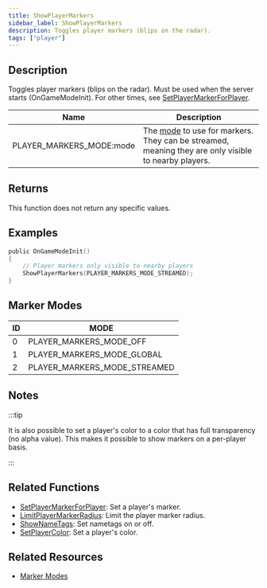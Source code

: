 ```yaml
---
title: ShowPlayerMarkers
sidebar_label: ShowPlayerMarkers
description: Toggles player markers (blips on the radar).
tags: ["player"]
---
```


## Description

Toggles player markers (blips on the radar). Must be used when the server starts (OnGameModeInit). For other times, see [SetPlayerMarkerForPlayer](SetPlayerMarkerForPlayer).

| Name                     | Description                                                                                                                     |
| ------------------------ | ------------------------------------------------------------------------------------------------------------------------------- |
| PLAYER_MARKERS_MODE:mode | The [mode](../resources/markermodes) to use for markers. They can be streamed, meaning they are only visible to nearby players. |

## Returns

This function does not return any specific values.

## Examples

```c
public OnGameModeInit()
{
    // Player markers only visible to nearby players
    ShowPlayerMarkers(PLAYER_MARKERS_MODE_STREAMED);
}
```

## Marker Modes

| ID  | MODE                         |
| --- | ---------------------------- |
| 0   | PLAYER_MARKERS_MODE_OFF      |
| 1   | PLAYER_MARKERS_MODE_GLOBAL   |
| 2   | PLAYER_MARKERS_MODE_STREAMED |

## Notes

:::tip

It is also possible to set a player's color to a color that has full transparency (no alpha value). This makes it possible to show markers on a per-player basis.

:::

## Related Functions

- [SetPlayerMarkerForPlayer](SetPlayerMarkerForPlayer): Set a player's marker.
- [LimitPlayerMarkerRadius](LimitPlayerMarkerRadius): Limit the player marker radius.
- [ShowNameTags](ShowNameTags): Set nametags on or off.
- [SetPlayerColor](SetPlayerColor): Set a player's color.

## Related Resources

- [Marker Modes](../resources/markermodes)
